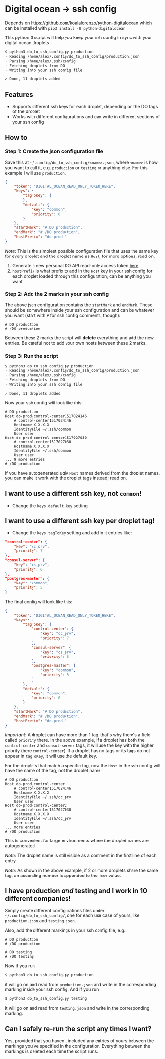 # Digital ocean -> ssh config

Depends on https://github.com/koalalorenzo/python-digitalocean which can be installed with `pip3 install -U python-digitalocean`

This python 3 script will help you keep your ssh config in sync with your digital ocean droplets

```bash
$ python3 do_to_ssh_config.py production
· Reading /home/alex/.config/do_to_ssh_config/production.json
· Parsing /home/alex/.ssh/config
· Fetching droplets from DO
· Writing into your ssh config file

✓ Done, 11 droplets added
```

## Features

* Supports different ssh keys for each droplet, depending on the DO tags of the droplet
* Works with different configurations and can write in different sections of your ssh config

## How to

### Step 1: Create the json configuration file
Save this at `~/.config/do_to_ssh_config/<name>.json`, where `<name>` is how you want to call it, e.g. `production` or `testing` or anything else. For this example I will use `production`.

```json
{
    "token": "DIGITAL_OCEAN_READ_ONLY_TOKEN_HERE",
    "keys": {
        "tagToKey": {
        },
        "default": {
            "key": "common",
            "priority": 0
        }
    },
    "startMark": "# DO production",
    "endMark": "# /DO production",
    "hostPrefix": "do-prod-"
}
```
*Note*: This is the simplest possible configuration file that uses the same key for every droplet and the droplet name as `Host`, for more options, read on.

1. Generate a new personal DO API read-only access token [here](https://cloud.digitalocean.com/account/api/tokens)
2. `hostPrefix` is what prefix to add in the `Host` key in your ssh config for each droplet loaded through this configuration, can be anything you want

### Step 2: Add the 2 marks in your ssh config
The above json configuration contains the `startMark` and `endMark`. These should be somewhere inside your ssh configuration and can be whatever you want (start with `#` for ssh config comments, though):
```ssh
# DO production
# /DO production
```

Between these 2 marks the script will **delete** everything and add the new entries. Be careful not to add your own hosts between these 2 marks.

### Step 3: Run the script

```bash
$ python3 do_to_ssh_config.py production
· Reading /home/alex/.config/do_to_ssh_config/production.json
· Parsing /home/alex/.ssh/config
· Fetching droplets from DO
· Writing into your ssh config file

✓ Done, 11 droplets added
```

Now your ssh config will look like this:
```ssh
# DO production
Host do-prod-control-center1517024146
    # control-center1517024146
    Hostname X.X.X.X
    IdentityFile ~/.ssh/common
    User user
Host do-prod-control-center1517027030
    # control-center1517027030
    Hostname X.X.X.X
    IdentityFile ~/.ssh/common
    User user
... 9 more entries
# /DO production
```

If you have autogenerated ugly `Host` names derived from the droplet names, you can make it work with the droplet tags instead; read on.

## I want to use a different ssh key, not `common`!

* Change the `keys.default.key` setting

## I want to use a different ssh key per droplet tag!

* Change the `keys.tagToKey` setting and add in it entries like:

```json
"control-center": {
    "key": "cc_prv",
    "priority": 7
},
"consul-server": {
    "key": "cs_prv",
    "priority": 6
},
"postgres-master": {
    "key": "common",
    "priority": 5
}
```

The final config will look like this:

```json
{
    "token": "DIGITAL_OCEAN_READ_ONLY_TOKEN_HERE",
    "keys": {
        "tagToKey": {
            "control-center": {
                "key": "cc_prv",
                "priority": 7
            },
            "consul-server": {
                "key": "cs_prv",
                "priority": 6
            },
            "postgres-master": {
                "key": "common",
                "priority": 5
            }
        },
        "default": {
            "key": "common",
            "priority": 0
        }
    },
    "startMark": "# DO production",
    "endMark": "# /DO production",
    "hostPrefix": "do-prod-"
}
```

*Important*: A droplet can have more than 1 tag, that's why there's a field called `priority` there. In the above example, if a droplet has both the `control-center` and `consul-server` tags, it will use the key with the higher priority (here `control-center`). If a droplet has no tags or its tags do not appear in `tagToKey`, it will use the default key.

For the droplets that match a specific tag, now the `Host` in the ssh config will have the name of the tag, not the droplet name:

```ssh
# DO production
Host do-prod-control-center
    # control-center1517024146
    Hostname X.X.X.X
    IdentityFile ~/.ssh/cc_prv
    User user
Host do-prod-control-center2
    # control-center1517027030
    Hostname X.X.X.X
    IdentityFile ~/.ssh/cc_prv
    User user
... more entries
# /DO production
```

This is convenient for large environments where the droplet names are autogenerated

*Note*: The droplet name is still visible as a comment in the first line of each entry

*Note*: As shown in the above example, if 2 or more droplets share the same tag, an ascending number is appended to the `Host` value.

## I have production *and* testing and I work in 10 different companies!

Simply create different configurations files under `~/.config/do_to_ssh_config/`, one for each use case of yours, like `production.json` and `testing.json`.

Also, add the different markings in your ssh config file, e.g.:

```ssh
# DO production
# /DO production

# DO testing
# /DO testing
```

Now if you run
```bash
$ python3 do_to_ssh_config.py production
```
it will go on and read from `production.json` and write in the corresponding marking inside your ssh config. And if you run
```bash
$ python3 do_to_ssh_config.py testing
```
it will go on and read from `testing.json` and write in the corresponding marking.


## Can I safely re-run the script any times I want?

Yes, provided that you haven't included any entries of yours between the markings you've specified in the configuration. Everything between the markings is deleted each time the script runs.